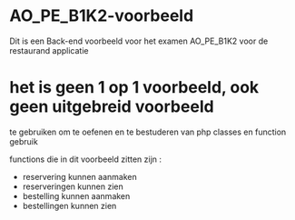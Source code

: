 # AO_PE_B1K2-voorbeeld


Dit is een Back-end voorbeeld voor het examen AO_PE_B1K2 voor de restaurand applicatie



# het is geen 1 op 1 voorbeeld, ook geen uitgebreid voorbeeld

te gebruiken om te oefenen en te bestuderen van php classes en function gebruik



functions die in dit voorbeeld zitten zijn : 
  - reservering kunnen aanmaken
  - reserveringen kunnen zien
  - bestelling kunnen aanmaken
  - bestellingen kunnen zien
